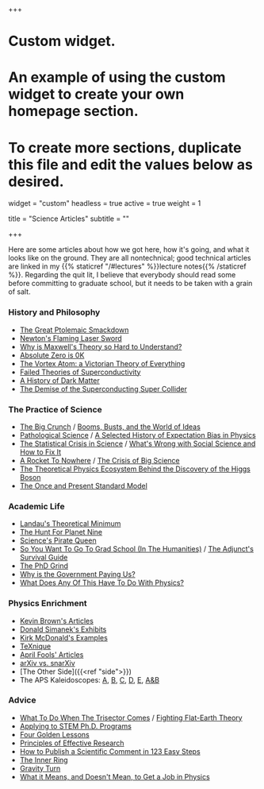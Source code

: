 +++
# Custom widget.
# An example of using the custom widget to create your own homepage section.
# To create more sections, duplicate this file and edit the values below as desired.
widget = "custom"
headless = true
active = true
weight = 1

title = "Science Articles"
subtitle = ""

+++

Here are some articles about how we got here, how it's going, and what it looks like on the ground. They are all nontechnical; good technical articles are linked in my {{% staticref "/#lectures" %}}lecture notes{{% /staticref %}}. Regarding the quit lit, I believe that everybody should read some before committing to graduate school, but it needs to be taken with a grain of salt.

### History and Philosophy
- [The Great Ptolemaic Smackdown](http://faculty.fiu.edu/~blissl/Flynngs.pdf)
- [Newton's Flaming Laser Sword](https://philosophynow.org/issues/46/Newtons_Flaming_Laser_Sword)
- [Why is Maxwell's Theory so Hard to Understand?](https://www.damtp.cam.ac.uk/user/tong/em/dyson.pdf)
- [Absolute Zero is 0K](https://www.damninteresting.com/absolute-zero-is-0k/)
- [The Vortex Atom: a Victorian Theory of Everything](https://onlinelibrary.wiley.com/doi/abs/10.1034/j.1600-0498.2002.440102.x)
- [Failed Theories of Superconductivity](https://arxiv.org/abs/1008.0447)
- [A History of Dark Matter](https://arxiv.org/abs/1605.04909)
- [The Demise of the Superconducting Super Collider](https://physicstoday.scitation.org/doi/10.1063/PT.3.3329)

### The Practice of Science
- [The Big Crunch](http://www.its.caltech.edu/~dg/crunch_art.html) / [Booms, Busts, and the World of Ideas](https://www.journals.uchicago.edu/doi/abs/10.1086/667831)
- [Pathological Science](http://galileo.phys.virginia.edu/~rjh2j/misc/Langmuir.pdf) / [A Selected History of Expectation Bias in Physics](https://arxiv.org/abs/physics/0508199)
- [The Statistical Crisis in Science](http://www.stat.columbia.edu/~gelman/research/published/ForkingPaths.pdf) / [What's Wrong with Social Science and How to Fix It](https://fantasticanachronism.com/2020/09/11/whats-wrong-with-social-science-and-how-to-fix-it/)
- [A Rocket To Nowhere](https://idlewords.com/2005/08/a_rocket_to_nowhere.htm) / [The Crisis of Big Science](https://www.nybooks.com/articles/2012/05/10/crisis-big-science/)
- [The Theoretical Physics Ecosystem Behind the Discovery of the Higgs Boson](https://arxiv.org/abs/1609.04268)
- [The Once and Present Standard Model](https://arxiv.org/abs/1911.04604)

### Academic Life
- [Landau's Theoretical Minimum](https://arxiv.org/abs/hep-ph/0204295)
- [The Hunt For Planet Nine](https://longreads.com/2019/01/22/the-hunt-for-planet-nine/)
- [Science's Pirate Queen](https://www.theverge.com/2018/2/8/16985666/alexandra-elbakyan-sci-hub-open-access-science-papers-lawsuit)
- [So You Want To Go To Grad School (In The Humanities)](https://acoup.blog/2021/10/01/collections-so-you-want-to-go-to-grad-school-in-the-academic-humanities/) / [The Adjunct's Survival Guide](https://www.mcsweeneys.net/articles/the-adjuncts-survival-guide)
- [The PhD Grind](https://www.dropbox.com/s/5c70typ50be0d9l/pguo-PhD-grind.pdf?dl=0)
- [Why is the Government Paying Us?](https://statmodeling.stat.columbia.edu/2020/09/04/grad-student-asks-why-is-the-government-paying-us-money-instead-of-just-firing-us-all/)
- [What Does Any Of This Have To Do With Physics?](http://nautil.us/issue/43/heroes/what-does-any-of-this-have-to-do-with-physics)

### Physics Enrichment
- [Kevin Brown's Articles](https://www.mathpages.com/home/iphysics.htm)
- [Donald Simanek's Exhibits](https://www.lockhaven.edu/~dsimanek/)
- [Kirk McDonald's Examples](https://www.hep.princeton.edu/~mcdonald/examples/)
- [TeXnique](https://texnique.xyz)
- [April Fools' Articles](http://peterdenton.github.io/Articles/AprilFools.html)
- [arXiv vs. snarXiv](http://snarxiv.org/vs-arxiv/)
- [The Other Side]({{<ref "side">}})
- The APS Kaleidoscopes: [A](https://journals.aps.org/pra/kaleidoscope), [B](https://journals.aps.org/prb/kaleidoscope), [C](https://journals.aps.org/prc/kaleidoscope), [D](https://journals.aps.org/prd/kaleidoscope), [E](https://journals.aps.org/pre/kaleidoscope), [A&B](https://journals.aps.org/prab/kaleidoscope)

### Advice
- [What To Do When The Trisector Comes](https://web.mst.edu/~lmhall/whattodowhentrisectorcomes.pdf) / [Fighting Flat-Earth Theory](https://physicsworld.com/a/fighting-flat-earth-theory/)
- [Applying to STEM Ph.D. Programs](https://github.com/gwisk/gradguide)
- [Four Golden Lessons](https://www.nature.com/articles/426389a)
- [Principles of Effective Research](https://michaelnielsen.org/blog/principles-of-effective-research/)
- [How to Publish a Scientific Comment in 123 Easy Steps](https://frog.gatech.edu/Pubs/How-to-Publish-a-Scientific-Comment-in-123-Easy-Steps.pdf)
- [The Inner Ring](https://www.lewissociety.org/innerring/)
- [Gravity Turn](https://radimentary.wordpress.com/2021/08/16/gravity-turn/)
- [What it Means, and Doesn't Mean, to Get a Job in Physics](https://gravityandlevity.wordpress.com/2019/03/25/what-it-means-and-doesnt-mean-to-get-a-job-in-physics/)